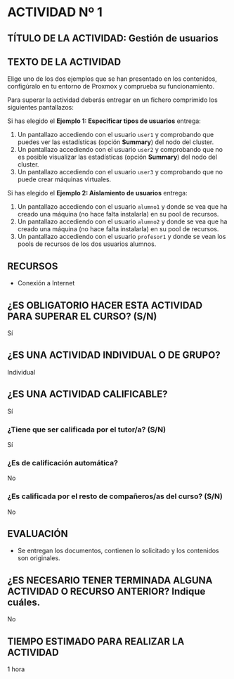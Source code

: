 # ACTIVIDAD Nº 1

## TÍTULO DE LA ACTIVIDAD: Gestión de usuarios

## TEXTO DE LA ACTIVIDAD

Elige uno de los dos ejemplos que se han presentado en los contenidos, configúralo en tu entorno de Proxmox y comprueba su funcionamiento.

Para superar la actividad deberás entregar en un fichero comprimido los siguientes pantallazos:

Si has elegido el **Ejemplo 1: Especificar tipos de usuarios** entrega:

1. Un pantallazo accediendo con el usuario `user1` y comprobando que puedes ver las estadísticas (opción **Summary**) del nodo del cluster.
2. Un pantallazo accediendo con el usuario `user2` y comprobando que no es posible visualizar las estadísticas (opción **Summary**) del nodo del cluster.
3. Un pantallazo accediendo con el usuario `user3` y comprobando que no puede crear máquinas virtuales.

Si has elegido el **Ejemplo 2: Aislamiento de usuarios** entrega:

1. Un pantallazo accediendo con el usuario `alumno1` y donde se vea que ha creado una máquina (no hace falta instalarla) en su pool de recursos.
2. Un pantallazo accediendo con el usuario `alumno2` y donde se vea que ha creado una máquina (no hace falta instalarla) en su pool de recursos.
3. Un pantallazo accediendo con el usuario `profesor1` y donde se vean los pools de recursos de los dos usuarios alumnos.



## RECURSOS

* Conexión a Internet

## ¿ES OBLIGATORIO HACER ESTA ACTIVIDAD PARA SUPERAR EL CURSO? (S/N)

Sí

## ¿ES UNA ACTIVIDAD INDIVIDUAL O DE GRUPO?

Individual

## ¿ES UNA ACTIVIDAD CALIFICABLE?

Sí

### ¿Tiene que ser calificada por el tutor/a? (S/N)

Sí

### ¿Es de calificación automática?

No

### ¿Es calificada por el resto de compañeros/as del curso? (S/N)

No

## EVALUACIÓN

* Se entregan los documentos, contienen lo solicitado y los contenidos son originales.

## ¿ES NECESARIO TENER TERMINADA ALGUNA ACTIVIDAD O RECURSO ANTERIOR? Indique cuáles.

No

## TIEMPO ESTIMADO PARA REALIZAR LA ACTIVIDAD

1 hora
